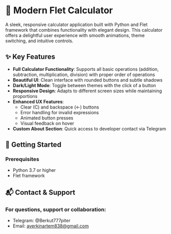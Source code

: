 # 🧮 Modern Flet Calculator

A sleek, responsive calculator application built with Python and Flet framework that combines functionality with elegant design. This calculator offers a delightful user experience with smooth animations, theme switching, and intuitive controls.

## ✨ Key Features

- **Full Calculator Functionality**: Supports all basic operations (addition, subtraction, multiplication, division) with proper order of operations
- **Beautiful UI**: Clean interface with rounded buttons and subtle shadows
- **Dark/Light Mode**: Toggle between themes with the click of a button
- **Responsive Design**: Adapts to different screen sizes while maintaining proportions
- **Enhanced UX Features**:
  - Clear (C) and backspace (←) buttons
  - Error handling for invalid expressions
  - Animated button presses
  - Visual feedback on hover
- **Custom About Section**: Quick access to developer contact via Telegram

## 🚀 Getting Started

### Prerequisites
- Python 3.7 or higher
- Flet framework

## 📬 Contact & Support

### For questions, support or collaboration:

- Telegram: @Berkut777piter
- Email: averkinartem838@gmail.com
